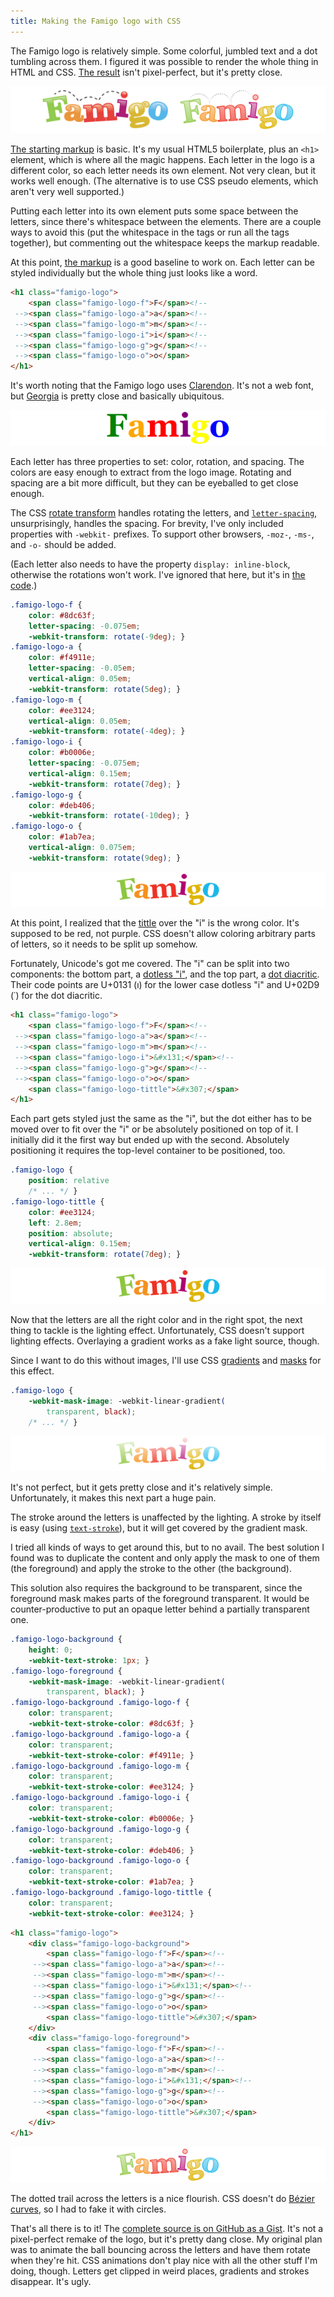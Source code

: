 ```yaml
---
title: Making the Famigo logo with CSS
---
```


The Famigo logo is relatively simple. Some colorful, jumbled
text and a dot tumbling across them. I figured it was possible to render
the whole thing in HTML and CSS. [The result][3] isn't pixel-perfect,
but it's pretty close.

![Comparison between logo and CSS rendition][4]

[The starting markup][5] is basic. It's my usual HTML5 boilerplate,
plus an `<h1>` element, which is where all the magic happens. Each
letter in the logo is a different color, so each letter needs its own
element. Not very clean, but it works well enough. (The alternative is
to use CSS pseudo elements, which aren't very well supported.)

Putting each letter into its own element puts some space between the
letters, since there's whitespace between the elements. There are a couple
ways to avoid this (put the whitespace in the tags or run all the tags
together), but commenting out the whitespace keeps the markup readable.

At this point, [the markup][6] is a good baseline to work on. Each letter
can be styled individually but the whole thing just looks like a word.

``` html
<h1 class="famigo-logo">
    <span class="famigo-logo-f">F</span><!--
 --><span class="famigo-logo-a">a</span><!--
 --><span class="famigo-logo-m">m</span><!--
 --><span class="famigo-logo-i">i</span><!--
 --><span class="famigo-logo-g">g</span><!--
 --><span class="famigo-logo-o">o</span>
</h1>
```

It's worth noting that the Famigo logo uses [Clarendon][7]. It's not a
web font, but [Georgia][8] is pretty close and basically ubiquitous.

![Rough initial logo style][9]

Each letter has three properties to set: color, rotation, and spacing. The
colors are easy enough to extract from the logo image. Rotating and
spacing are a bit more difficult, but they can be eyeballed to get
close enough.

The CSS [rotate transform][10] handles rotating the letters, and
[`letter-spacing`][11], unsurprisingly, handles the spacing. For brevity,
I've only included properties with `-webkit-` prefixes. To support other
browsers, `-moz-`, `-ms-`, and `-o-` should be added.

(Each letter also needs to have the property `display: inline-block`,
otherwise the rotations won't work. I've ignored that here, but it's in
[the code][12].)

``` css
.famigo-logo-f {
    color: #8dc63f;
    letter-spacing: -0.075em;
    -webkit-transform: rotate(-9deg); }
.famigo-logo-a {
    color: #f4911e;
    letter-spacing: -0.05em;
    vertical-align: 0.05em;
    -webkit-transform: rotate(5deg); }
.famigo-logo-m {
    color: #ee3124;
    vertical-align: 0.05em;
    -webkit-transform: rotate(-4deg); }
.famigo-logo-i {
    color: #b0006e;
    letter-spacing: -0.075em;
    vertical-align: 0.15em;
    -webkit-transform: rotate(7deg); }
.famigo-logo-g {
    color: #deb406;
    -webkit-transform: rotate(-10deg); }
.famigo-logo-o {
    color: #1ab7ea;
    vertical-align: 0.075em;
    -webkit-transform: rotate(9deg); }
```

![Logo with proper color, rotation, and spacing][13]

At this point, I realized that the [tittle][14] over the "i" is the wrong
color. It's supposed to be red, not purple. CSS doesn't allow coloring
arbitrary parts of letters, so it needs to be split up somehow.

Fortunately, Unicode's got me covered. The "i" can be split into two
components: the bottom part, a [dotless "i"][15], and the top part,
a [dot diacritic][16]. Their code points are U+0131 (&#x131;) for the
lower case dotless "i" and U+02D9 (&#x2d9;) for the dot diacritic.

``` html
<h1 class="famigo-logo">
    <span class="famigo-logo-f">F</span><!--
 --><span class="famigo-logo-a">a</span><!--
 --><span class="famigo-logo-m">m</span><!--
 --><span class="famigo-logo-i">&#x131;</span><!--
 --><span class="famigo-logo-g">g</span><!--
 --><span class="famigo-logo-o">o</span>
    <span class="famigo-logo-tittle">&#x307;</span>
</h1>
```

Each part gets styled just the same as the "i", but the dot either
has to be moved over to fit over the "i" or be absolutely positioned
on top of it. I initially did it the first way but ended up with the
second. Absolutely positioning it requires the top-level container to
be positioned, too.

``` css
.famigo-logo {
    position: relative
    /* ... */ }
.famigo-logo-tittle {
    color: #ee3124;
    left: 2.8em;
    position: absolute;
    vertical-align: 0.15em;
    -webkit-transform: rotate(7deg); }
```

![Logo with tittle colored properly][17]

Now that the letters are all the right color and in the right spot, the
next thing to tackle is the lighting effect. Unfortunately, CSS doesn't
support lighting effects. Overlaying a gradient works as a fake light
source, though.

Since I want to do this without images, I'll use CSS [gradients][18]
and [masks][19] for this effect.

``` css
.famigo-logo {
    -webkit-mask-image: -webkit-linear-gradient(
        transparent, black);
    /* ... */ }
```

![Logo with gradient mask][20]

It's not perfect, but it gets pretty close and it's relatively
simple. Unfortunately, it makes this next part a huge pain.

The stroke around the letters is unaffected by the lighting. A stroke
by itself is easy (using [`text-stroke`][21]), but it will get covered
by the gradient mask.

I tried all kinds of ways to get around this, but to no avail. The
best solution I found was to duplicate the content and only apply the
mask to one of them (the foreground) and apply the stroke to the other
(the background).

This solution also requires the background to be transparent, since
the foreground mask makes parts of the foreground transparent. It would
be counter-productive to put an opaque letter behind a partially
transparent one.

``` css
.famigo-logo-background {
    height: 0;
    -webkit-text-stroke: 1px; }
.famigo-logo-foreground {
    -webkit-mask-image: -webkit-linear-gradient(
        transparent, black); }
.famigo-logo-background .famigo-logo-f {
    color: transparent;
    -webkit-text-stroke-color: #8dc63f; }
.famigo-logo-background .famigo-logo-a {
    color: transparent;
    -webkit-text-stroke-color: #f4911e; }
.famigo-logo-background .famigo-logo-m {
    color: transparent;
    -webkit-text-stroke-color: #ee3124; }
.famigo-logo-background .famigo-logo-i {
    color: transparent;
    -webkit-text-stroke-color: #b0006e; }
.famigo-logo-background .famigo-logo-g {
    color: transparent;
    -webkit-text-stroke-color: #deb406; }
.famigo-logo-background .famigo-logo-o {
    color: transparent;
    -webkit-text-stroke-color: #1ab7ea; }
.famigo-logo-background .famigo-logo-tittle {
    color: transparent;
    -webkit-text-stroke-color: #ee3124; }
```

``` html
<h1 class="famigo-logo">
    <div class="famigo-logo-background">
        <span class="famigo-logo-f">F</span><!--
     --><span class="famigo-logo-a">a</span><!--
     --><span class="famigo-logo-m">m</span><!--
     --><span class="famigo-logo-i">&#x131;</span><!--
     --><span class="famigo-logo-g">g</span><!--
     --><span class="famigo-logo-o">o</span>
        <span class="famigo-logo-tittle">&#x307;</span>
    </div>
    <div class="famigo-logo-foreground">
        <span class="famigo-logo-f">F</span><!--
     --><span class="famigo-logo-a">a</span><!--
     --><span class="famigo-logo-m">m</span><!--
     --><span class="famigo-logo-i">&#x131;</span><!--
     --><span class="famigo-logo-g">g</span><!--
     --><span class="famigo-logo-o">o</span>
        <span class="famigo-logo-tittle">&#x307;</span>
    </div>
</h1>
```

![Logo with stroke][22]

The dotted trail across the letters is a nice flourish. CSS doesn't do
[Bézier curves][23], so I had to fake it with circles.

That's all there is to it! The [complete source is on GitHub as a
Gist][24]. It's not a pixel-perfect remake of the logo, but it's pretty
dang close. My original plan was to animate the ball bouncing across the
letters and have them rotate when they're hit. CSS animations don't play
nice with all the other stuff I'm doing, though. Letters get clipped in
weird places, gradients and strokes disappear. It's ugly.

[3]: https://gist.github.com/tfausak/1644047#file-famigo-logo-png
[4]: /static/images/2012/01/20/famigo-logo-comparison.png
[5]: https://gist.github.com/tfausak/1644047/75d290bceb5c397e28aaa81b6aa2d678bffde936
[6]: https://gist.github.com/tfausak/1644047/ce27e0bad757ac8a56a74784a7bf5d7b4763754c
[7]: http://en.wikipedia.org/wiki/Clarendon_(typeface)
[8]: http://en.wikipedia.org/wiki/Georgia_(typeface)
[9]: /static/images/2012/01/20/famigo-logo-1.png
[10]: https://developer.mozilla.org/en-US/docs/CSS/transform#rotate
[11]: https://developer.mozilla.org/en-US/docs/CSS/letter-spacing
[12]: https://gist.github.com/tfausak/1644047/0c4397aca8d7dee8028388ad04c17b4ec13625c3
[13]: /static/images/2012/01/20/famigo-logo-2.png
[14]: http://en.wikipedia.org/wiki/Tittle
[15]: http://en.wikipedia.org/wiki/Dotted_and_dotless_I
[16]: http://en.wikipedia.org/wiki/Dot_(diacritic)
[17]: /static/images/2012/01/20/famigo-logo-3.png
[18]: https://developer.mozilla.org/en-US/docs/CSS/linear-gradient
[19]: https://developer.mozilla.org/en-US/docs/CSS/mask
[20]: /static/images/2012/01/20/famigo-logo-4.png
[21]: https://www.webkit.org/blog/85/introducing-text-stroke/
[22]: /static/images/2012/01/20/famigo-logo-5.png
[23]: http://en.wikipedia.org/wiki/B%C3%A9zier_curve
[24]: https://gist.github.com/tfausak/1644047
